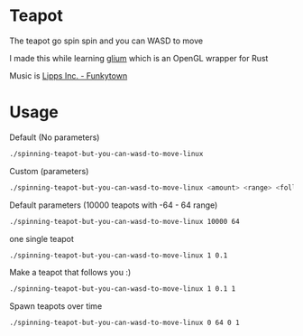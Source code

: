 # Teapot
The teapot go spin spin and you can WASD to move

I made this while learning [glium](https://github.com/glium/glium) which is an OpenGL wrapper for Rust

Music is [Lipps Inc. - Funkytown](https://www.youtube.com/watch?v=uhzy7JaU2Zc)

# Usage
Default (No parameters)
```bash
./spinning-teapot-but-you-can-wasd-to-move-linux
```
Custom (parameters)
```bash
./spinning-teapot-but-you-can-wasd-to-move-linux <amount> <range> <follow speed> <spawn speed>
```
Default parameters (10000 teapots with -64 - 64 range)
```bash
./spinning-teapot-but-you-can-wasd-to-move-linux 10000 64
```
one single teapot
```bash
./spinning-teapot-but-you-can-wasd-to-move-linux 1 0.1
```
Make a teapot that follows you :)
```bash
./spinning-teapot-but-you-can-wasd-to-move-linux 1 0.1 1
```
Spawn teapots over time
```bash
./spinning-teapot-but-you-can-wasd-to-move-linux 0 64 0 1
```